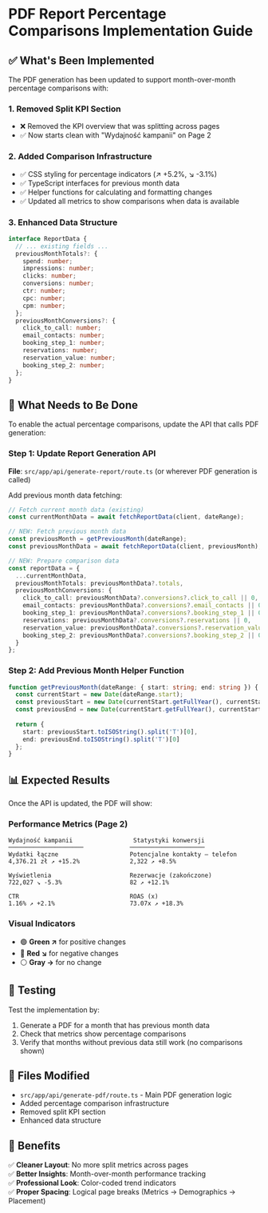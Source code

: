 # PDF Report Percentage Comparisons Implementation Guide

## ✅ What's Been Implemented

The PDF generation has been updated to support month-over-month percentage comparisons with:

### 1. **Removed Split KPI Section**
- ❌ Removed the KPI overview that was splitting across pages 
- ✅ Now starts clean with "Wydajność kampanii" on Page 2

### 2. **Added Comparison Infrastructure**
- ✅ CSS styling for percentage indicators (↗ +5.2%, ↘ -3.1%)
- ✅ TypeScript interfaces for previous month data
- ✅ Helper functions for calculating and formatting changes
- ✅ Updated all metrics to show comparisons when data is available

### 3. **Enhanced Data Structure**
```typescript
interface ReportData {
  // ... existing fields ...
  previousMonthTotals?: {
    spend: number;
    impressions: number;
    clicks: number;
    conversions: number;
    ctr: number;
    cpc: number;
    cpm: number;
  };
  previousMonthConversions?: {
    click_to_call: number;
    email_contacts: number;
    booking_step_1: number;
    reservations: number;
    reservation_value: number;
    booking_step_2: number;
  };
}
```

## 🚧 What Needs to Be Done

To enable the actual percentage comparisons, update the API that calls PDF generation:

### Step 1: Update Report Generation API

**File**: `src/app/api/generate-report/route.ts` (or wherever PDF generation is called)

Add previous month data fetching:

```typescript
// Fetch current month data (existing)
const currentMonthData = await fetchReportData(client, dateRange);

// NEW: Fetch previous month data
const previousMonth = getPreviousMonth(dateRange);
const previousMonthData = await fetchReportData(client, previousMonth);

// NEW: Prepare comparison data
const reportData = {
  ...currentMonthData,
  previousMonthTotals: previousMonthData?.totals,
  previousMonthConversions: {
    click_to_call: previousMonthData?.conversions?.click_to_call || 0,
    email_contacts: previousMonthData?.conversions?.email_contacts || 0,
    booking_step_1: previousMonthData?.conversions?.booking_step_1 || 0,
    reservations: previousMonthData?.conversions?.reservations || 0,
    reservation_value: previousMonthData?.conversions?.reservation_value || 0,
    booking_step_2: previousMonthData?.conversions?.booking_step_2 || 0,
  }
};
```

### Step 2: Add Previous Month Helper Function

```typescript
function getPreviousMonth(dateRange: { start: string; end: string }) {
  const currentStart = new Date(dateRange.start);
  const previousStart = new Date(currentStart.getFullYear(), currentStart.getMonth() - 1, 1);
  const previousEnd = new Date(currentStart.getFullYear(), currentStart.getMonth(), 0);
  
  return {
    start: previousStart.toISOString().split('T')[0],
    end: previousEnd.toISOString().split('T')[0]
  };
}
```

## 📊 Expected Results

Once the API is updated, the PDF will show:

### Performance Metrics (Page 2)
```
Wydajność kampanii                 Statystyki konwersji
─────────────────────             ─────────────────────
Wydatki łączne                    Potencjalne kontakty – telefon
4,376.21 zł ↗ +15.2%              2,322 ↗ +8.5%

Wyświetlenia                      Rezerwacje (zakończone)  
722,027 ↘ -5.3%                   82 ↗ +12.1%

CTR                               ROAS (x)
1.16% ↗ +2.1%                     73.07x ↗ +18.3%
```

### Visual Indicators
- 🟢 **Green ↗** for positive changes
- 🔴 **Red ↘** for negative changes  
- ⚪ **Gray →** for no change

## 🧪 Testing

Test the implementation by:

1. Generate a PDF for a month that has previous month data
2. Check that metrics show percentage comparisons
3. Verify that months without previous data still work (no comparisons shown)

## 📁 Files Modified

- `src/app/api/generate-pdf/route.ts` - Main PDF generation logic
- Added percentage comparison infrastructure
- Removed split KPI section
- Enhanced data structure

## 🎯 Benefits

✅ **Cleaner Layout**: No more split metrics across pages  
✅ **Better Insights**: Month-over-month performance tracking  
✅ **Professional Look**: Color-coded trend indicators  
✅ **Proper Spacing**: Logical page breaks (Metrics → Demographics → Placement) 